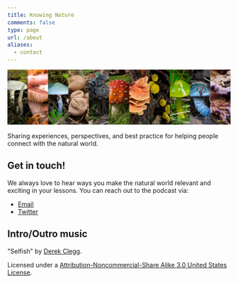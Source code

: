 ```yaml
---
title: Knowing Nature
comments: false
type: page
url: /about
aliases:
  - contact
---
```


![](progresspridebar.jpg)

Sharing experiences, perspectives, and best practice for helping people
connect with the natural world.

## Get in touch!

We always love to hear ways you make the natural world relevant and exciting in your lessons. You can reach out to the podcast via:

* [Email](mailto:knowingnaturepodcast@gmail.com)
* [Twitter](https://twitter.com/kn_podcast)

## Intro/Outro music

"Selfish" by [Derek Clegg](http://freemusicarchive.org/music/Derek_Clegg/).

Licensed under a [Attribution-Noncommercial-Share Alike 3.0 United States License](http://creativecommons.org/licenses/by-nc-sa/3.0/us/).

